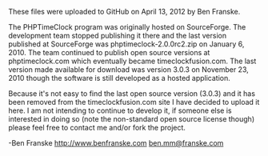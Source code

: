 These files were uploaded to GitHub on April 13, 2012 by Ben Franske.

The PHPTimeClock program was originally hosted on SourceForge. The development team stopped publishing it there and the last version published at SourceForge was phptimeclock-2.0.0rc2.zip on January 6, 2010. The team continued to publish open source versions at phptimeclock.com which eventually became timeclockfusion.com. The last version made available for download was version 3.0.3 on November 23, 2010 though the software is still developed as a hosted application.

Because it's not easy to find the last open source version (3.0.3) and it has been removed from the timeclockfusion.com site I have decided to upload it here. I am not intending to continue to develop it, if someone else is interested in doing so (note the non-standard open source license though) please feel free to contact me and/or fork the project.

-Ben Franske
http://www.benfranske.com
ben.mm@franske.com
